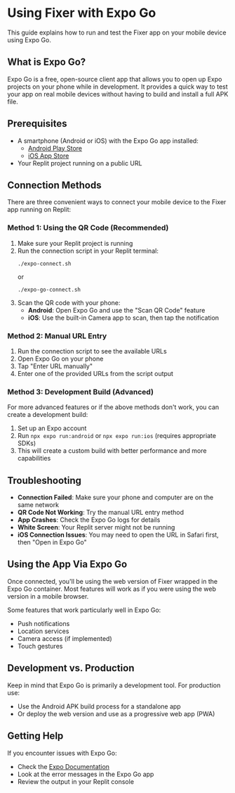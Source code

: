 # Using Fixer with Expo Go

This guide explains how to run and test the Fixer app on your mobile device using Expo Go.

## What is Expo Go?

Expo Go is a free, open-source client app that allows you to open up Expo projects on your phone while in development. It provides a quick way to test your app on real mobile devices without having to build and install a full APK file.

## Prerequisites

- A smartphone (Android or iOS) with the Expo Go app installed:
  - [Android Play Store](https://play.google.com/store/apps/details?id=host.exp.exponent)
  - [iOS App Store](https://apps.apple.com/app/expo-go/id982107779)
- Your Replit project running on a public URL

## Connection Methods

There are three convenient ways to connect your mobile device to the Fixer app running on Replit:

### Method 1: Using the QR Code (Recommended)

1. Make sure your Replit project is running
2. Run the connection script in your Replit terminal:
   ```
   ./expo-connect.sh
   ```
   or
   ```
   ./expo-go-connect.sh
   ```
3. Scan the QR code with your phone:
   - **Android**: Open Expo Go and use the "Scan QR Code" feature
   - **iOS**: Use the built-in Camera app to scan, then tap the notification

### Method 2: Manual URL Entry

1. Run the connection script to see the available URLs
2. Open Expo Go on your phone
3. Tap "Enter URL manually" 
4. Enter one of the provided URLs from the script output

### Method 3: Development Build (Advanced)

For more advanced features or if the above methods don't work, you can create a development build:

1. Set up an Expo account
2. Run `npx expo run:android` or `npx expo run:ios` (requires appropriate SDKs)
3. This will create a custom build with better performance and more capabilities

## Troubleshooting

- **Connection Failed**: Make sure your phone and computer are on the same network
- **QR Code Not Working**: Try the manual URL entry method
- **App Crashes**: Check the Expo Go logs for details
- **White Screen**: Your Replit server might not be running
- **iOS Connection Issues**: You may need to open the URL in Safari first, then "Open in Expo Go"

## Using the App Via Expo Go

Once connected, you'll be using the web version of Fixer wrapped in the Expo Go container. Most features will work as if you were using the web version in a mobile browser.

Some features that work particularly well in Expo Go:
- Push notifications
- Location services
- Camera access (if implemented)
- Touch gestures

## Development vs. Production

Keep in mind that Expo Go is primarily a development tool. For production use:
- Use the Android APK build process for a standalone app
- Or deploy the web version and use as a progressive web app (PWA)

## Getting Help

If you encounter issues with Expo Go:
- Check the [Expo Documentation](https://docs.expo.dev/)
- Look at the error messages in the Expo Go app
- Review the output in your Replit console